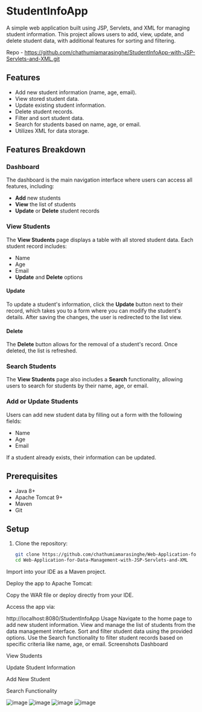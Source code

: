 # StudentInfoApp

A simple web application built using JSP, Servlets, and XML for managing student information. This project allows users to add, view, update, and delete student data, with additional features for sorting and filtering.

Repo - https://github.com/chathumiamarasinghe/StudentInfoApp-with-JSP-Servlets-and-XML.git
## Features
- Add new student information (name, age, email).
- View stored student data.
- Update existing student information.
- Delete student records.
- Filter and sort student data.
- Search for students based on name, age, or email.
- Utilizes XML for data storage.

## Features Breakdown
### Dashboard
The dashboard is the main navigation interface where users can access all features, including:
- **Add** new students
- **View** the list of students
- **Update** or **Delete** student records

### View Students
The **View Students** page displays a table with all stored student data. Each student record includes:
- Name
- Age
- Email
- **Update** and **Delete** options

#### Update
To update a student's information, click the **Update** button next to their record, which takes you to a form where you can modify the student's details. After saving the changes, the user is redirected to the list view.

#### Delete
The **Delete** button allows for the removal of a student's record. Once deleted, the list is refreshed.

### Search Students
The **View Students** page also includes a **Search** functionality, allowing users to search for students by their name, age, or email.

### Add or Update Students
Users can add new student data by filling out a form with the following fields:
- Name
- Age
- Email

If a student already exists, their information can be updated.

## Prerequisites
- Java 8+
- Apache Tomcat 9+
- Maven
- Git

## Setup

1. Clone the repository:
   ```bash
   git clone https://github.com/chathumiamarasinghe/Web-Application-for-Data-Management-with-JSP-Servlets-and-XML.git
   cd Web-Application-for-Data-Management-with-JSP-Servlets-and-XML

Import into your IDE as a Maven project.

Deploy the app to Apache Tomcat:

Copy the WAR file or deploy directly from your IDE.

Access the app via:


http://localhost:8080/StudentInfoApp
Usage
Navigate to the home page to add new student information.
View and manage the list of students from the data management interface.
Sort and filter student data using the provided options.
Use the Search functionality to filter student records based on specific criteria like name, age, or email.
Screenshots
Dashboard

View Students

Update Student Information

Add New Student

Search Functionality

![image](https://github.com/user-attachments/assets/e7fd1c18-08dd-4514-a628-f6f60217652e)
![image](https://github.com/user-attachments/assets/772e5db7-9d69-4e46-bc6f-704167d1f045)
![image](https://github.com/user-attachments/assets/6e5e745c-86d9-4b79-b3bc-223169a70f3e)
![image](https://github.com/user-attachments/assets/3b1088f6-578d-4a0b-ae39-9963a5079689)



